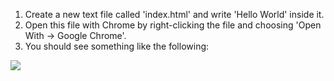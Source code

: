 1. Create a new text file called 'index.html' and write 'Hello World' inside it. 
2. Open this file with Chrome by right-clicking the file and choosing 'Open With -> Google Chrome'.
3. You should see something like the following:

<img src='http://i.imgur.com/kN5XqOG.png'/>
